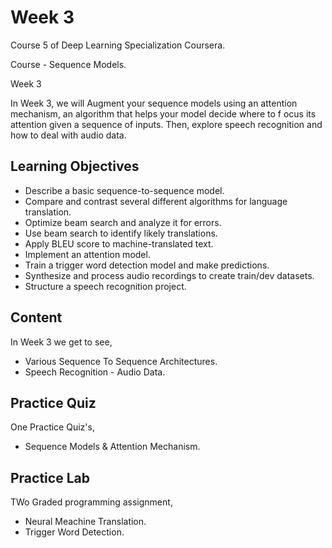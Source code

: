 # Week 3

Course 5 of Deep Learning Specialization Coursera.

Course - Sequence Models.

Week 3
 
In Week 3, we will Augment your sequence models using an attention mechanism, an algorithm that helps your model decide where to f
ocus its attention given a sequence of inputs. Then, explore speech recognition and how to deal with audio data.

## Learning Objectives

* Describe a basic sequence-to-sequence model.
* Compare and contrast several different algorithms for language translation.
* Optimize beam search and analyze it for errors.
* Use beam search to identify likely translations.
* Apply BLEU score to machine-translated text.
* Implement an attention model.
* Train a trigger word detection model and make predictions.
* Synthesize and process audio recordings to create train/dev datasets.
* Structure a speech recognition project.

## Content

In Week 3 we get to see,
 
* Various Sequence To Sequence Architectures.
* Speech Recognition - Audio Data.

## Practice Quiz

One Practice Quiz's,

* Sequence Models & Attention Mechanism.

## Practice Lab

TWo Graded programming assignment,

* Neural Meachine Translation.
* Trigger Word Detection.
